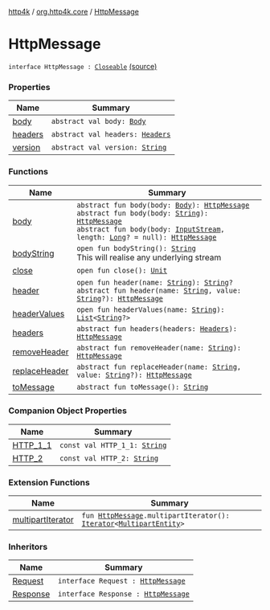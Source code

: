[http4k](../../index.md) / [org.http4k.core](../index.md) / [HttpMessage](./index.md)

# HttpMessage

`interface HttpMessage : `[`Closeable`](http://docs.oracle.com/javase/6/docs/api/java/io/Closeable.html) [(source)](https://github.com/http4k/http4k/blob/master/http4k-core/src/main/kotlin/org/http4k/core/http.kt#L75)

### Properties

| Name | Summary |
|---|---|
| [body](body.md) | `abstract val body: `[`Body`](../-body/index.md) |
| [headers](headers.md) | `abstract val headers: `[`Headers`](../-headers.md) |
| [version](version.md) | `abstract val version: `[`String`](https://kotlinlang.org/api/latest/jvm/stdlib/kotlin/-string/index.html) |

### Functions

| Name | Summary |
|---|---|
| [body](body.md) | `abstract fun body(body: `[`Body`](../-body/index.md)`): `[`HttpMessage`](./index.md)<br>`abstract fun body(body: `[`String`](https://kotlinlang.org/api/latest/jvm/stdlib/kotlin/-string/index.html)`): `[`HttpMessage`](./index.md)<br>`abstract fun body(body: `[`InputStream`](http://docs.oracle.com/javase/6/docs/api/java/io/InputStream.html)`, length: `[`Long`](https://kotlinlang.org/api/latest/jvm/stdlib/kotlin/-long/index.html)`? = null): `[`HttpMessage`](./index.md) |
| [bodyString](body-string.md) | `open fun bodyString(): `[`String`](https://kotlinlang.org/api/latest/jvm/stdlib/kotlin/-string/index.html)<br>This will realise any underlying stream |
| [close](close.md) | `open fun close(): `[`Unit`](https://kotlinlang.org/api/latest/jvm/stdlib/kotlin/-unit/index.html) |
| [header](header.md) | `open fun header(name: `[`String`](https://kotlinlang.org/api/latest/jvm/stdlib/kotlin/-string/index.html)`): `[`String`](https://kotlinlang.org/api/latest/jvm/stdlib/kotlin/-string/index.html)`?`<br>`abstract fun header(name: `[`String`](https://kotlinlang.org/api/latest/jvm/stdlib/kotlin/-string/index.html)`, value: `[`String`](https://kotlinlang.org/api/latest/jvm/stdlib/kotlin/-string/index.html)`?): `[`HttpMessage`](./index.md) |
| [headerValues](header-values.md) | `open fun headerValues(name: `[`String`](https://kotlinlang.org/api/latest/jvm/stdlib/kotlin/-string/index.html)`): `[`List`](https://kotlinlang.org/api/latest/jvm/stdlib/kotlin.collections/-list/index.html)`<`[`String`](https://kotlinlang.org/api/latest/jvm/stdlib/kotlin/-string/index.html)`?>` |
| [headers](headers.md) | `abstract fun headers(headers: `[`Headers`](../-headers.md)`): `[`HttpMessage`](./index.md) |
| [removeHeader](remove-header.md) | `abstract fun removeHeader(name: `[`String`](https://kotlinlang.org/api/latest/jvm/stdlib/kotlin/-string/index.html)`): `[`HttpMessage`](./index.md) |
| [replaceHeader](replace-header.md) | `abstract fun replaceHeader(name: `[`String`](https://kotlinlang.org/api/latest/jvm/stdlib/kotlin/-string/index.html)`, value: `[`String`](https://kotlinlang.org/api/latest/jvm/stdlib/kotlin/-string/index.html)`?): `[`HttpMessage`](./index.md) |
| [toMessage](to-message.md) | `abstract fun toMessage(): `[`String`](https://kotlinlang.org/api/latest/jvm/stdlib/kotlin/-string/index.html) |

### Companion Object Properties

| Name | Summary |
|---|---|
| [HTTP_1_1](-h-t-t-p_1_1.md) | `const val HTTP_1_1: `[`String`](https://kotlinlang.org/api/latest/jvm/stdlib/kotlin/-string/index.html) |
| [HTTP_2](-h-t-t-p_2.md) | `const val HTTP_2: `[`String`](https://kotlinlang.org/api/latest/jvm/stdlib/kotlin/-string/index.html) |

### Extension Functions

| Name | Summary |
|---|---|
| [multipartIterator](../multipart-iterator.md) | `fun `[`HttpMessage`](./index.md)`.multipartIterator(): `[`Iterator`](https://kotlinlang.org/api/latest/jvm/stdlib/kotlin.collections/-iterator/index.html)`<`[`MultipartEntity`](../-multipart-entity/index.md)`>` |

### Inheritors

| Name | Summary |
|---|---|
| [Request](../-request/index.md) | `interface Request : `[`HttpMessage`](./index.md) |
| [Response](../-response/index.md) | `interface Response : `[`HttpMessage`](./index.md) |

